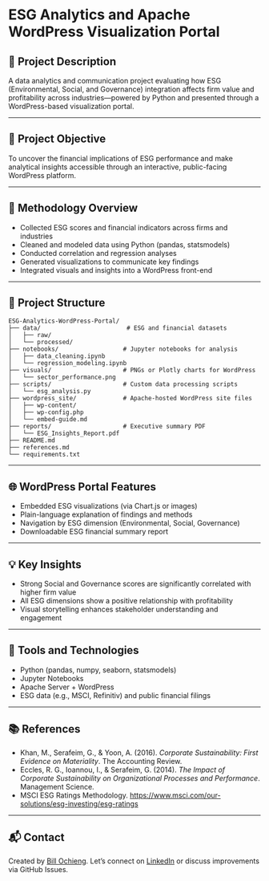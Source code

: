 # ESG Analytics and Apache WordPress Visualization Portal

## 📘 Project Description
A data analytics and communication project evaluating how ESG (Environmental, Social, and Governance) integration affects firm value and profitability across industries—powered by Python and presented through a WordPress-based visualization portal.

---

## 🎯 Project Objective
To uncover the financial implications of ESG performance and make analytical insights accessible through an interactive, public-facing WordPress platform.

---

## 🧪 Methodology Overview
- Collected ESG scores and financial indicators across firms and industries
- Cleaned and modeled data using Python (pandas, statsmodels)
- Conducted correlation and regression analyses
- Generated visualizations to communicate key findings
- Integrated visuals and insights into a WordPress front-end

---

## 📂 Project Structure
```
ESG-Analytics-WordPress-Portal/
├── data/                        # ESG and financial datasets
│   ├── raw/
│   └── processed/
├── notebooks/                  # Jupyter notebooks for analysis
│   ├── data_cleaning.ipynb
│   └── regression_modeling.ipynb
├── visuals/                    # PNGs or Plotly charts for WordPress
│   └── sector_performance.png
├── scripts/                    # Custom data processing scripts
│   └── esg_analysis.py
├── wordpress_site/             # Apache-hosted WordPress site files
│   ├── wp-content/
│   ├── wp-config.php
│   └── embed-guide.md
├── reports/                    # Executive summary PDF
│   └── ESG_Insights_Report.pdf
├── README.md
├── references.md
└── requirements.txt
```

---

## 🌐 WordPress Portal Features
- Embedded ESG visualizations (via Chart.js or images)
- Plain-language explanation of findings and methods
- Navigation by ESG dimension (Environmental, Social, Governance)
- Downloadable ESG financial summary report

---

## 💡 Key Insights
- Strong Social and Governance scores are significantly correlated with higher firm value
- All ESG dimensions show a positive relationship with profitability
- Visual storytelling enhances stakeholder understanding and engagement

---

## 🧠 Tools and Technologies
- Python (pandas, numpy, seaborn, statsmodels)
- Jupyter Notebooks
- Apache Server + WordPress
- ESG data (e.g., MSCI, Refinitiv) and public financial filings

---

## 📚 References
- Khan, M., Serafeim, G., & Yoon, A. (2016). *Corporate Sustainability: First Evidence on Materiality*. The Accounting Review.
- Eccles, R. G., Ioannou, I., & Serafeim, G. (2014). *The Impact of Corporate Sustainability on Organizational Processes and Performance*. Management Science.
- MSCI ESG Ratings Methodology. https://www.msci.com/our-solutions/esg-investing/esg-ratings

---

## 📬 Contact
Created by [Bill Ochieng](https://github.com/BillOchieng). Let’s connect on [LinkedIn](https://linkedin.com/in/) or discuss improvements via GitHub Issues.
